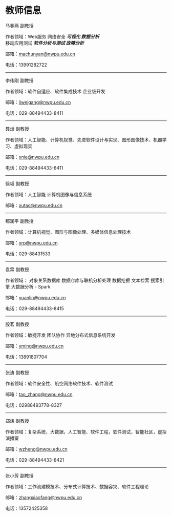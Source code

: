 # 教师信息
马春燕 副教授

作者领域：Web服务 网络安全 ***可视化 数据分析***  
移动应用测试 ***软件分析与测试 故障分析***

邮箱：machunyan@nwpu.edu.cn

电话：13991282722

------
李伟刚 副教授

作者领域：软件自适应、软件集成技术 企业级开发

邮箱：liweigang@nwpu.edu.cn

电话：029-88494433-8411

------
聂烜 副教授

作者领域：人工智能、计算机视觉、先进软件设计与实现、图形图像技术、机器学习、虚拟现实

邮箱：xnie@nwpu.edu.cn

电话：029-88494433-8411

------
徐韬 副教授

作者领域：人工智能 计算机图像与信息系统

邮箱：xutao@nwpu.edu.cn

------
郗润平 副教授

作者领域：计算机视觉、图形与图像处理、多媒体信息处理技术

邮箱：xrp@nwpu.edu.cn

电话：029-88431533

------
袁霖 副教授

作者领域： 对象关系数据库 数据仓库与联机分析处理 数据挖掘 文本检索 搜索引擎 大数据分析 - Spark

邮箱：yuanlin@nwpu.edu.cn

电话：029-88494433-8415

------
殷茗 副教授

作者领域：敏捷开发 团队协作 异地分布式信息系统开发

邮箱：yming@nwpu.edu.cn

电话：13891807704

------
张涛 副教授

作者领域：软件安全性、航空网络软件技术、软件测试 

邮箱：tao_zhang@nwpu.edu.cn

电话：02988493778-8327

------
郑炜 副教授

作者领域：复杂系统，大数据，人工智能、软件工程，软件测试，智能社区，虚拟演播室

邮箱：wzheng@nwpu.edu.cn

电话：029-88494433-8421

------
张小芳 副教授

作者领域：工作流建模技术、分布式计算技术、数据容灾、软件工程理论

邮箱：zhangxiaofang@nwpu.edu.cn

电话：13572425358



